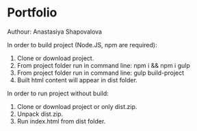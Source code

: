 # Portfolio
Authour: Anastasiya Shapovalova

In order to build project (Node.JS, npm are required):
1. Clone or download project.
2. From project folder run in command line:
    npm i && npm i gulp
3. From project folder run in command line:
    gulp build-project
4. Built html content will appear in dist folder.

In order to run project without build:
1. Clone or download project or only dist.zip.
2. Unpack dist.zip.
3. Run index.html from dist folder.

